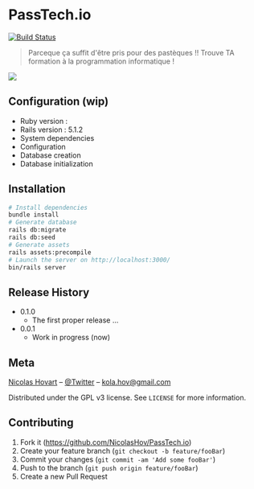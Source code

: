 # PassTech.io
[![Build Status](https://travis-ci.org/NicolasHov/passtech.svg?branch=master)](https://travis-ci.org/NicolasHov/passtech)

> Parceque ça suffit d'être pris pour des pastèques !! Trouve TA formation à la programmation informatique !


![](startdown-emoji.png)


## Configuration (wip)

* Ruby version : 
* Rails version : 5.1.2
* System dependencies
* Configuration
* Database creation
* Database initialization


## Installation

```sh
# Install dependencies
bundle install
# Generate database
rails db:migrate
rails db:seed
# Generate assets
rails assets:precompile
# Launch the server on http://localhost:3000/
bin/rails server
```

<!--
## Usage example

A few motivating and useful examples of how your product can be used. Spice this up with code blocks and potentially more screenshots.

_For more examples and usage, please refer to the [Wiki](https://github.com/NicolasHov/PassTech.io/wiki)._
-->

## Release History
* 0.1.0
    * The first proper release ... 
* 0.0.1
    * Work in progress (now)



## Meta

[Nicolas Hovart](https://github.com/NicolasHov/) – [@Twitter](https://twitter.com/Kola_Hov) – kola.hov@gmail.com

Distributed under the GPL v3 license. See `LICENSE` for more information.

## Contributing

1. Fork it (<https://github.com/NicolasHov/PassTech.io>)
2. Create your feature branch (`git checkout -b feature/fooBar`)
3. Commit your changes (`git commit -am 'Add some fooBar'`)
4. Push to the branch (`git push origin feature/fooBar`)
5. Create a new Pull Request
